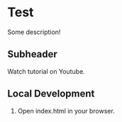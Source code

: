 # Test 

Some description!

## Subheader

Watch tutorial on Youtube.

## Local Development

1. Open index.html in your browser.